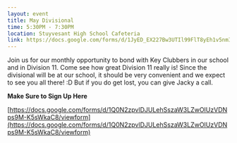 ```yaml
---
layout: event
title: May Divisional
time: 5:30PM - 7:30PM
location: Stuyvesant High School Cafeteria
link: https://docs.google.com/forms/d/1JyED_EX227Bw3UTIl99FlT8yEh1v5nmIN09HGi05nyY/viewform
---
```

Join us for our monthly opportunity to bond with Key Clubbers in our school and in Division 11. Come see how great Division 11 really is! Since the divisional will be at our school, it should be very convenient and we expect to see you all there! :D But if you do get lost, you can give Jacky a call.

**Make Sure to Sign Up Here**

[https://docs.google.com/forms/d/1Q0N2zpvlDJULehSszaW3LZwOIUzVDNps9M-K5sWkaC8/viewform](https://docs.google.com/forms/d/1Q0N2zpvlDJULehSszaW3LZwOIUzVDNps9M-K5sWkaC8/viewform)